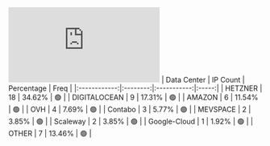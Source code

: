 ![Diagramm](https://github.com/obajay/StateSync-snapshots/blob/main/Projects/Cheqd/1/README.md)
| Data Center | IP Count | Percentage | Freq |
|:------------:|:--------:|:-----------:|:-----:|
| HETZNER | 18 | 34.62% | 🟢 |
| DIGITALOCEAN | 9 | 17.31% | 🟢 |
| AMAZON | 6 | 11.54% | 🟢 |
| OVH | 4 | 7.69% | 🟢 |
| Contabo | 3 | 5.77% | 🟢 |
| MEVSPACE | 2 | 3.85% | 🟢 |
| Scaleway | 2 | 3.85% | 🟢 |
| Google-Cloud | 1 | 1.92% | 🟢 |
| OTHER | 7 | 13.46% | 🟢 |